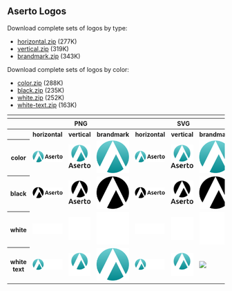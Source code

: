 ## Aserto Logos
Download complete sets of logos by type:
<ul>
  <li><a href="https://github.com/aserto-dev/artwork/releases/download/v0.0.1/horizontal.zip">horizontal.zip</a> (277K)</li>
  <li><a href="https://github.com/aserto-dev/artwork/releases/download/v0.0.1/vertical.zip">vertical.zip</a> (319K)</li>
  <li><a href="https://github.com/aserto-dev/artwork/releases/download/v0.0.1/brandmark.zip">brandmark.zip</a> (343K)</li>
</ul>

Download complete sets of logos by color:
<ul>
  <li><a href="https://github.com/aserto-dev/artwork/releases/download/v0.0.2/color.zip">color.zip</a> (288K)</li>
  <li><a href="https://github.com/aserto-dev/artwork/releases/download/v0.0.2/black.zip">black.zip</a> (235K)</li>
  <li><a href="https://github.com/aserto-dev/artwork/releases/download/v0.0.2/white.zip">white.zip</a> (252K)</li>
  <li><a href="https://github.com/aserto-dev/artwork/releases/download/v0.0.2/white-text.zip">white-text.zip</a> (163K)</li>
</ul>

<table>
    <tr>
    	<th colspan="7"></th>
    </tr>
    <tr>
        <th></th>
        <th colspan="3">PNG</th>
        <th colspan="3">SVG</th>
    </tr>
    <tr>
        <th></th>
        <th>horizontal</th>
        <th>vertical</th>
        <th>brandmark</th>
        <th>horizontal</th>
        <th>vertical</th>
        <th>brandmark</th>
    </tr>
    <tr>
        <th>color</th>
        <td><img src="./horizontal/color/aserto-horizontal-color.png" width="200"></td>
        <td><img src="./vertical/color/aserto-vertical-color.png" width="95"></td>
        <td><img src="./brandmark/color/aserto-brandmark-color.png" width="75"></td>
        <td><img src="./horizontal/color/aserto-horizontal-color.svg" width="200"></td>
        <td><img src="./vertical/color/aserto-vertical-color.svg" width="95"></td>
        <td><img src="./brandmark/color/aserto-brandmark-color.svg" width="75"></td>
    </tr>
    <tr>
        <th>black</th>
        <td><img src="./horizontal/black/aserto-horizontal-black.png" width="200"></td>
        <td><img src="./vertical/black/aserto-vertical-black.png" width="95"></td>
        <td><img src="./brandmark/black/aserto-brandmark-black.png" width="75"></td>
        <td><img src="./horizontal/black/aserto-horizontal-black.svg" width="200"></td>
        <td><img src="./vertical/black/aserto-vertical-black.svg" width="95"></td>
        <td><img src="./brandmark/black/aserto-brandmark-black.svg" width="75"></td>
    </tr>
    <tr>
        <th>white</th>
        <td><img src="./horizontal/white/aserto-horizontal-white.png" width="200"></td>
        <td><img src="./vertical/white/aserto-vertical-white.png" width="95"></td>
        <td><img src="./brandmark/white/aserto-brandmark-white.png" width="75"></td>
        <td><img src="./horizontal/white/aserto-horizontal-white.svg" width="200"></td>
        <td><img src="./vertical/white/aserto-vertical-white.svg" width="95"></td>
        <td><img src="./brandmark/white/aserto-brandmark-white.svg" width="75"></td>
    </tr>
    <tr>
    </tr>
    <tr>
        <th>white text</th>
        <td><img src="./horizontal/white-text/aserto-horizontal-white-text.png" width="200"></td>
        <td><img src="./vertical/white-text/aserto-vertical-color-white-text.png" width="95"></td>
        <td><img src="./brandmark/color/aserto-brandmark-color.png" width="75"></td>
        <td><img src="./horizontal/white-text/aserto-horizontal-white-text.svg" width="200"></td>
        <td><img src="./vertical/white-text/aserto-vertical-color-white-text.svg" width="95"></td>
        <td><img src="./brandmark/black/aserto-brandmark-color.svg" width="75"></td>
    </tr>
</table>
